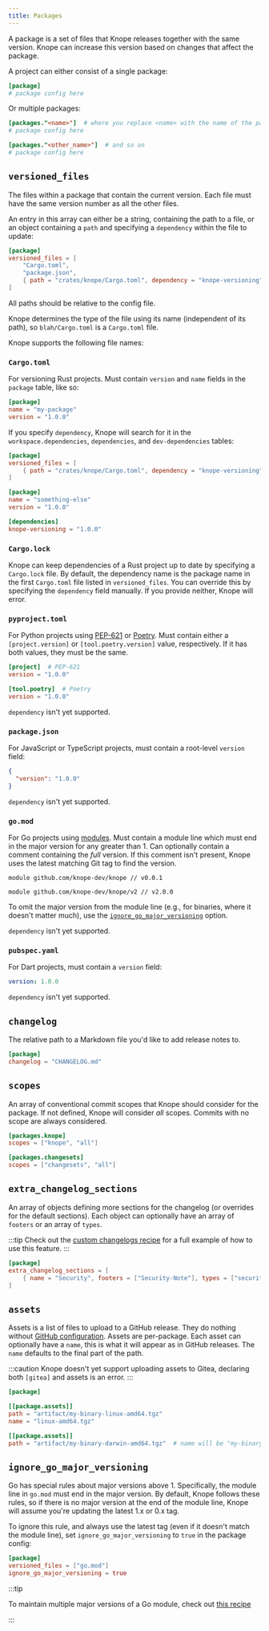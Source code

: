 ```yaml
---
title: Packages
---
```


A package is a set of files that Knope releases together with the same version.
Knope can increase this version based on changes that affect the package.

A project can either consist of a single package:

```toml title="knope.toml"
[package]
# package config here
```

Or multiple packages:

```toml title="knope.toml"
[packages."<name>"]  # where you replace <name> with the name of the package
# package config here

[packages."<other_name>"]  # and so on
# package config here
```

## `versioned_files`

The files within a package that contain the current version.
Each file must have the same version number as all the other files.

An entry in this array can either be a string, containing the path to a file, or an object containing a `path` and
specifying a `dependency` within the file to update:

```toml
[package]
versioned_files = [
    "Cargo.toml",
    "package.json",
    { path = "crates/knope/Cargo.toml", dependency = "knope-versioning" }
]
```

All paths should be relative to the config file.

Knope determines the type of the file using its name (independent of its path),
so `blah/Cargo.toml` is a `Cargo.toml` file.

Knope supports the following file names:

### `Cargo.toml`

For versioning Rust projects. Must contain `version` and `name` fields in the `package` table, like so:

```toml title="Cargo.toml"
[package]
name = "my-package"
version = "1.0.0"
```

If you specify `dependency`, Knope will search for it in the `workspace.dependencies`,
`dependencies`, and `dev-dependencies` tables:

```toml title="knope.toml"
[package]
versioned_files = [
    { path = "crates/knope/Cargo.toml", dependency = "knope-versioning" }
]
```

```toml title="Cargo.toml" {6}
[package]
name = "something-else"
version = "1.0.0"

[dependencies]
knope-versioning = "1.0.0"
```

### `Cargo.lock`

Knope can keep dependencies of a Rust project up to date by specifying a `Cargo.lock` file. By default,
the dependency name is the package name in the first `Cargo.toml` file listed in `versioned_files`.
You can override this by specifying the `dependency` field manually.
If you provide neither, Knope will error.

### `pyproject.toml`

For Python projects using [PEP-621](https://peps.python.org/pep-0621/) or [Poetry](https://python-poetry.org).
Must contain either a `[project.version]` or `[tool.poetry.version]` value, respectively.
If it has both values, they must be the same.

```toml title="pyproject.toml"
[project]  # PEP-621
version = "1.0.0"

[tool.poetry]  # Poetry
version = "1.0.0"
```

`dependency` isn't yet supported.

### `package.json`

For JavaScript or TypeScript projects, must contain a root-level `version` field:

```json title="package.json"
{
  "version": "1.0.0"
}
```

`dependency` isn't yet supported.

### `go.mod`

For Go projects using [modules](https://go.dev/ref/mod).
Must contain a module line
which must end in the major version for any greater than 1. Can optionally contain a comment
containing the _full_ version.
If this comment isn't present, Knope uses the latest matching Git tag to find the version.

```text title="go.mod"
module github.com/knope-dev/knope // v0.0.1
```

```text title="go.mod"
module github.com/knope-dev/knope/v2 // v2.0.0
```

To omit the major version from the module line (e.g., for binaries, where it doesn't matter much),
use the [`ignore_go_major_versioning`](#ignore_go_major_versioning) option.

`dependency` isn't yet supported.

### `pubspec.yaml`

For Dart projects, must contain a `version` field:

```yaml title="pubspec.yaml"
version: 1.0.0
```

`dependency` isn't yet supported.

## `changelog`

The relative path to a Markdown file you'd like to add release notes to.

```toml title="knope.toml"
[package]
changelog = "CHANGELOG.md"
```

## `scopes`

An array of conventional commit scopes that Knope should consider for the package.
If not defined, Knope will consider _all_ scopes.
Commits with no scope are always considered.

```toml title="knope.toml"
[packages.knope]
scopes = ["knope", "all"]

[packages.changesets]
scopes = ["changesets", "all"]
```

## `extra_changelog_sections`

An array of objects defining more sections for the changelog (or overrides for the default sections).
Each object can optionally have an array of `footers` or an array of `types`.

:::tip
Check out the [custom changelogs recipe](/recipes/customizing-changelogs) for a full example of how to use this feature.
:::

```toml
[package]
extra_changelog_sections = [
    { name = "Security", footers = ["Security-Note"], types = ["security"]}
]
```

## `assets`

Assets is a list of files to upload to a GitHub release. They do nothing without [GitHub configuration](/reference/config-file/github).
Assets are per-package. Each asset can optionally have a `name`, this is what it will appear as in GitHub releases.
The `name` defaults to the final part of the path.

:::caution
Knope doesn't yet support uploading assets to Gitea, declaring both `[gitea]` and assets is an error.
:::

```toml
[package]

[[package.assets]]
path = "artifact/my-binary-linux-amd64.tgz"
name = "linux-amd64.tgz"

[[package.assets]]
path = "artifact/my-binary-darwin-amd64.tgz"  # name will be "my-binary-darwin-amd64.tgz"
```

## `ignore_go_major_versioning`

Go has special rules about major versions above 1. Specifically, the module line in `go.mod` must end in the major version.
By default, Knope follows these rules,
so if there is no major version at the end of the module line,
Knope will assume you're updating the latest 1.x or 0.x tag.

To ignore this rule, and always use the latest tag (even if it doesn't match the module line), set `ignore_go_major_versioning` to `true` in the package config:

```toml title="knope.toml"
[package]
versioned_files = ["go.mod"]
ignore_go_major_versioning = true
```

:::tip

To maintain multiple major versions of a Go module, check out [this recipe](/recipes/multiple-major-go-versions)

:::
